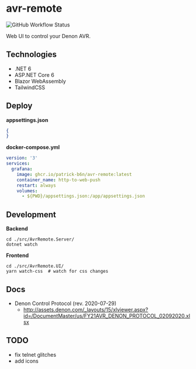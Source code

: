 # avr-remote

![GitHub Workflow Status](https://img.shields.io/github/workflow/status/patrick-b6n/avr-remote/build)

Web UI to control your Denon AVR.

## Technologies
* .NET 6
* ASP.NET Core 6
* Blazor WebAssembly
* TailwindCSS

## Deploy
**appsettings.json**
```json
{
}
```

**docker-compose.yml**
```yaml
version: '3'
services:
  grafana:
    image: ghcr.io/patrick-b6n/avr-remote:latest
    container_name: http-to-web-push
    restart: always
    volumes:
      - ${PWD}/appsettings.json:/app/appsettings.json
```

## Development

**Backend**
```shell
cd ./src/AvrRemote.Server/
dotnet watch
```

**Frontend**
```shell
cd ./src/AvrRemote.UI/
yarn watch-css  # watch for css changes 
```

## Docs
* Denon Control Protocol (rev. 2020-07-29)
  * http://assets.denon.com/_layouts/15/xlviewer.aspx?id=/DocumentMaster/us/FY21AVR_DENON_PROTOCOL_02092020.xlsx

## TODO
* fix telnet glitches
* add icons
